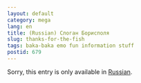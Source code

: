 ```yaml
---
layout: default
category: mega
lang: en
title: (Russian) Слоган Борисполя
slug: thanks-for-the-fish
tags: baka-baka emo fun information stuff 
postid: 679
---
```

<p>Sorry, this entry is only available in <a href="http://mega.genn.org/export/getposts.php">Russian</a>.</p>
